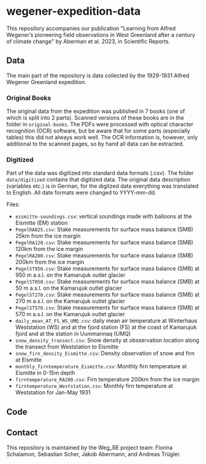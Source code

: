 # wegener-expedition-data

This repository accompanies our publication "Learning from Alfred Wegener’s pioneering field observations in West Greenland after a century of climate change" by Aberman et al. 2023, in Scientific Reports.

## Data

The main part of the repository is data collected by the 1929-1931 Alfred Wegener Greenland expedition.

### Original Books

The original data from the expedition was published in 7 books (one of which is split into 2 parts). Scanned versions of
these books are in the folder
in ```original-books```.
The PDFs were processed with optical character recognition (OCR) software, but be aware that for some parts
(especially tables) this did not always work well. The OCR information is, however, only additional to the scanned
pages, so by hand all data can be extracted.

### Digitized

Part of the data was digitized into standard data formats (.csv). The folder ```data/digitized``` contains that digitized
data. The original data description (variables etc.) is in German, for the digitzed data everything was translated to English.
All date formats were changed to YYYY-mm-dd.

Files:

- ```eismitte-soundings.csv```: vertical soundings made with balloons at the Eismitte (EM) station
- ```PegelRA025.csv```: Stake measurements for surface mass balance (SMB) 25km from the ice margin 
- ```PegelRA120.csv```: Stake measurements for surface mass balance (SMB) 120km from the ice margin 
- ```PegelRA200.csv```: Stake measurements for surface mass balance (SMB) 200km from the ice margin
- ```PegelST950.csv```: Stake measurements for surface mass balance (SMB) at 950 m a.s.l. on the Kamarujuk outlet glacier 
- ```PegelST050.csv```: Stake measurements for surface mass balance (SMB) at 50 m a.s.l. on the Kamarujuk outlet glacier 
- ```PegelST270.csv```: Stake measurements for surface mass balance (SMB) at 270 m a.s.l. on the Kamarujuk outlet glacier 
- ```PegelST570.csv```: Stake measurements for surface mass balance (SMB) at 570 m a.s.l. on the Kamarujuk outlet glacier 
- ```daily_mean_AT_FS_WS_UMQ.csv```: daily mean air temperature at Winterhaus Weststation (WS) and at the fjord station (FS) at the coast of Kamarujuk fjord and at the station in Uummannaq (UMQ)
- ```snow_density_transect.csv```: Snow density at obsservation location along the transect from Weststation to Eismitte
- ```snow_firn_density_Eismitte.csv```: Density observation of snow and firn at Eismitte
- ```monthly_firntemperature_Eismitte.csv```: Monthly firn temperature at Eismitte in 0-15m depth
- ```firntemperature_RA200.csv```: Firn temperature 200km from the ice margin
- ```firntemperature_Weststation.csv```: Monthly firn temperature at Weststation for Jan-May 1931


## Code


## Contact
This repository is maintained by the Weg_RE project team: Florina Schalamon, Sebastian Scher, Jakob Abermann, and Andreas Trügler.
